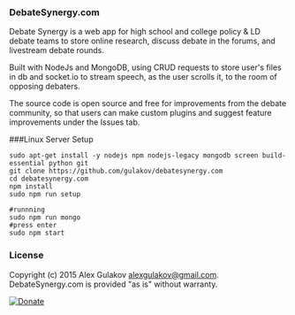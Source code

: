 ### DebateSynergy.com
Debate Synergy is a web app for high school and college policy & LD debate teams to store online research, discuss debate in the forums, and livestream debate rounds.

Built with NodeJs and MongoDB, using CRUD requests to store user's files in db and socket.io to stream speech, as the user scrolls it, to the room of opposing debaters.

The source code is open source and free for improvements from the debate community, so that users can make custom plugins and suggest feature improvements under the Issues tab.

###Linux Server Setup
```
sudo apt-get install -y nodejs npm nodejs-legacy mongodb screen build-essential python git 
git clone https://github.com/gulakov/debatesynergy.com
cd debatesynergy.com
npm install
sudo npm run setup

#runnning
sudo npm run mongo
#press enter
sudo npm start
```


### License
Copyright (c) 2015 Alex Gulakov alexgulakov@gmail.com. DebateSynergy.com is provided "as is" without warranty.

[![Donate](https://www.paypalobjects.com/en_US/i/btn/btn_donate_LG.gif)](https://www.paypal.com/cgi-bin/webscr?cmd=_s-xclick&hosted_button_id=RPK6PTFJ6ZJFC)
